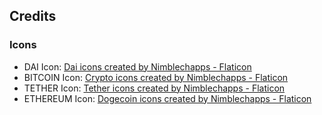 ## Credits

### Icons
- DAI Icon: <a href="https://www.flaticon.com/free-icons/dai" title="dai icons">Dai icons created by Nimblechapps - Flaticon</a>
- BITCOIN Icon: <a href="https://www.flaticon.com/free-icons/crypto" title="crypto icons">Crypto icons created by Nimblechapps - Flaticon</a>
- TETHER Icon: <a href="https://www.flaticon.com/free-icons/tether" title="tether icons">Tether icons created by Nimblechapps - Flaticon</a>
- ETHEREUM Icon: <a href="https://www.flaticon.com/free-icons/dogecoin" title="dogecoin icons">Dogecoin icons created by Nimblechapps - Flaticon</a>